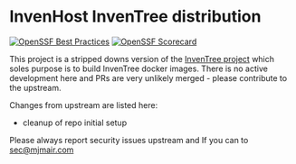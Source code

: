 # InvenHost InvenTree distribution

[![OpenSSF Best Practices](https://bestpractices.coreinfrastructure.org/projects/7179/badge)](https://bestpractices.coreinfrastructure.org/projects/7179)
[![OpenSSF Scorecard](https://api.securityscorecards.dev/projects/github.com/invenhost/InvenTree/badge)](https://securityscorecards.dev/viewer/?uri=github.com/invenhost/InvenTree)

This project is a stripped downs version of the [InvenTree project](https://github.com/inventree/InvenTree) which soles purpose is to build InvenTree docker images. There is no active development here and PRs are very unlikely merged - please contribute to the upstream.

Changes from upstream are listed here:
- cleanup of repo initial setup

Please always report security issues upstream and If you can to sec@mjmair.com
